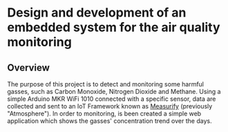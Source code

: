 # Design and development of an embedded system for the air quality monitoring

## Overview
  
The purpose of this project is to detect and monitoring some harmful gasses, such as  Carbon Monoxide, Nitrogen Dioxide and Methane. Using a simple Arduino MKR WiFi 1010 connected with a specific sensor, data are collected and sent to an IoT Framework known as [Measurify](https://measurify.org/) (previously "Atmosphere"). 
In order to monitoring, is been created a simple web application which shows the gasses' concentration trend over the days.
